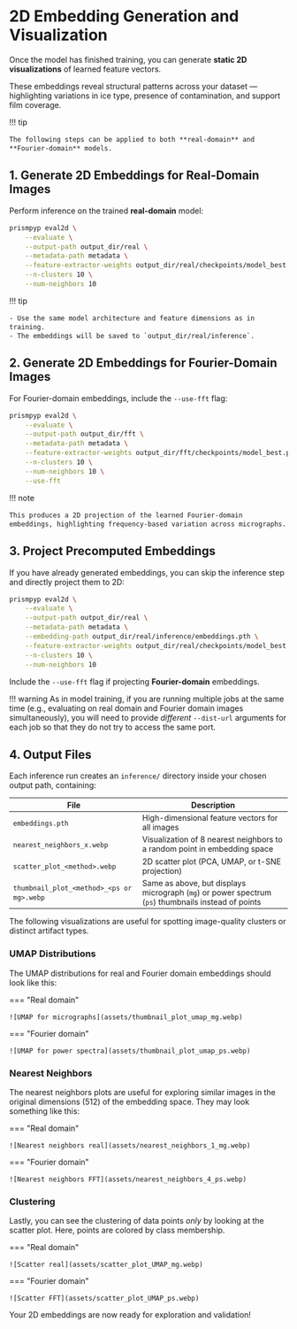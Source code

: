 # 2D Embedding Generation and Visualization

Once the model has finished training, you can generate **static 2D visualizations** of learned feature vectors.  

These embeddings reveal structural patterns across your dataset — highlighting variations in ice type, presence of contamination, and support film coverage.

!!! tip

    The following steps can be applied to both **real-domain** and **Fourier-domain** models.

## 1. Generate 2D Embeddings for Real-Domain Images

Perform inference on the trained **real-domain** model:

```bash
prismpyp eval2d \
    --evaluate \
    --output-path output_dir/real \
    --metadata-path metadata \
    --feature-extractor-weights output_dir/real/checkpoints/model_best.pth.tar \
    --n-clusters 10 \
    --num-neighbors 10
```

!!! tip

    - Use the same model architecture and feature dimensions as in training.  
    - The embeddings will be saved to `output_dir/real/inference`.

## 2. Generate 2D Embeddings for Fourier-Domain Images

For Fourier-domain embeddings, include the `--use-fft` flag:

```bash
prismpyp eval2d \
    --evaluate \
    --output-path output_dir/fft \
    --metadata-path metadata \
    --feature-extractor-weights output_dir/fft/checkpoints/model_best.pth.tar \
    --n-clusters 10 \
    --num-neighbors 10 \
    --use-fft
```

!!! note

    This produces a 2D projection of the learned Fourier-domain embeddings, highlighting frequency-based variation across micrographs.

## 3. Project Precomputed Embeddings

If you have already generated embeddings, you can skip the inference step and directly project them to 2D:

```bash
prismpyp eval2d \
    --evaluate \
    --output-path output_dir/real \
    --metadata-path metadata \
    --embedding-path output_dir/real/inference/embeddings.pth \
    --feature-extractor-weights output_dir/real/checkpoints/model_best.pth.tar \
    --n-clusters 10 \
    --num-neighbors 10
```

Include the `--use-fft` flag if projecting **Fourier-domain** embeddings.

!!! warning 
    As in model training, if you are running multiple jobs at the same time (e.g., evaluating on real domain and Fourier domain images simultaneously), you will need to provide *different* `--dist-url` arguments for each job so that they do not try to access the same port.

## 4. Output Files

Each inference run creates an `inference/` directory inside your chosen output path, containing:

| File | Description |
|------|--------------|
| `embeddings.pth` | High-dimensional feature vectors for all images |
| `nearest_neighbors_x.webp` | Visualization of 8 nearest neighbors to a random point in embedding space |
| `scatter_plot_<method>.webp` | 2D scatter plot (PCA, UMAP, or t-SNE projection) |
| `thumbnail_plot_<method>_<ps or mg>.webp` | Same as above, but displays micrograph (`mg`) or power spectrum (`ps`) thumbnails instead of points |

The following visualizations are useful for spotting image-quality clusters or distinct artifact types.

### UMAP Distributions

The UMAP distributions for real and Fourier domain embeddings should look like this:  

=== "Real domain"

    ![UMAP for micrographs](assets/thumbnail_plot_umap_mg.webp)

=== "Fourier domain"

    ![UMAP for power spectra](assets/thumbnail_plot_umap_ps.webp)

### Nearest Neighbors

The nearest neighbors plots are useful for exploring similar images in the original dimensions (512) of the embedding space. They may look something like this:

=== "Real domain"

    ![Nearest neighbors real](assets/nearest_neighbors_1_mg.webp)

=== "Fourier domain"

    ![Nearest neighbors FFT](assets/nearest_neighbors_4_ps.webp)

### Clustering

Lastly, you can see the clustering of data points *only* by looking at the scatter plot. Here, points are colored by class membership.

=== "Real domain"

    ![Scatter real](assets/scatter_plot_UMAP_mg.webp)

=== "Fourier domain"

    ![Scatter FFT](assets/scatter_plot_UMAP_ps.webp)

Your 2D embeddings are now ready for exploration and validation!